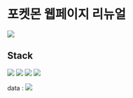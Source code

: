 # 포켓몬 웹페이지 리뉴얼
<img src="https://github.com/Kdddru/pokemonPage/assets/125441996/e70534f9-1401-405f-8227-fecab8e8f01b">

## Stack
<div>
  <img src="https://img.shields.io/badge/React-61DAFB?style=flat&logo=React&logoColor=white"/>
  <img src="https://img.shields.io/badge/Javascript-F7DF1E?style=flat&logo=Javascript&logoColor=white"/>
  <img src="https://img.shields.io/badge/HTML5-E34F26?style=flat&logo=HTML5&logoColor=white"/>
  <img src="https://img.shields.io/badge/CSS3-1572B6?style=flat&logo=CSS3&logoColor=white"/>
  <p>
    data : <img src="https://img.shields.io/badge/Json-000000?style=flat&logo=Json&logoColor=white"/>
  </p>
</div>
